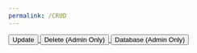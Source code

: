 ```yaml
---
permalink: /CRUD
---
```



<head>
    <meta charset="UTF-8">
    <meta name="viewport" content="width=device-width, initial-scale=1.0">
    <title>CRUD Demos</title>
</head>

<body>
<div class="form-container">
    <a href="http://127.0.0.1:4200/demonstration_frontend/update">
        <button id="update-btn" class="btn">Update</button>
    </a>
    <a href="http://127.0.0.1:4200/demonstration_frontend/delete">
        <button id="delete-btn" class="btn">Delete (Admin Only)</button>
    </a>
    <a href="http://127.0.0.1:4200/demonstration_frontend/get">
        <button id="database-btn" class="btn">Database (Admin Only)</button>
    </a>
    </div>
</body>
